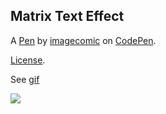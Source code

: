 Matrix Text Effect
------------------


A [Pen](https://codepen.io/imagecomic/pen/kPwYXB) by [imagecomic](https://codepen.io/imagecomic) on [CodePen](https://codepen.io).

[License](https://codepen.io/license/pen/kPwYXB).

See [gif](http://htmlpreview.github.io/?https://github.com/yxmauw/yxmauw/blob/main/matrix_code_rain/myname_code_rain.html)

<img src='https://github.com/yxmauw/yxmauw/blob/main/matrix_code_rain/myname_code_rain.gif'>

